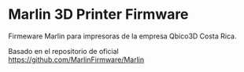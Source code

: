 # Marlin 3D Printer Firmware
Firmeware Marlin para impresoras de la empresa Qbico3D Costa Rica.

Basado en el repositorio de oficial https://github.com/MarlinFirmware/Marlin

